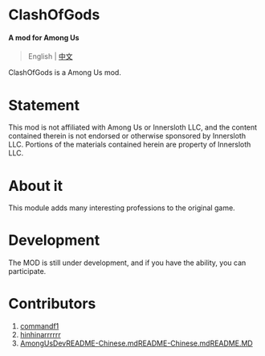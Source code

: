 # ClashOfGods
#### A mod for Among Us

> English | [中文](README-Chinese.md)

ClashOfGods is a Among Us mod.<br />

# Statement
This mod is not affiliated with Among Us or Innersloth LLC, and the content contained therein is not endorsed or otherwise sponsored by Innersloth LLC. Portions of the materials contained herein are property of Innersloth LLC.

# About it
This module adds many interesting professions to the original game.

# Development
The MOD is still under development, and if you have the ability, you can participate.

# Contributors
1. [commandf1](https://github.com/commandf1)
2. [hinhinarrrrrr](https://github.com/hinhinarrrrrr)
3. [AmongUsDev](https://github.com/AmongUsDev)[README-Chinese.md](README-Chinese.md)[README-Chinese.md](README-Chinese.md)[README.MD](..%2FREADME.MD)